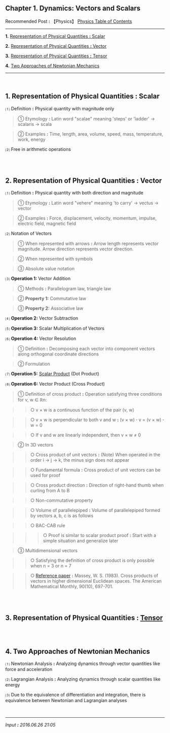 ## **Chapter 1. Dynamics: Vectors and Scalars**

Recommended Post **:** 【Physics】 [Physics Table of Contents](https://jb243.github.io/pages/725)

---

**1.** [Representation of Physical Quantities **:** Scalar](#1-representation-of-physical-quantities-scalar)

**2.** [Representation of Physical Quantities **:** Vector](#2-representation-of-physical-quantities-vector)

**3.** [Representation of Physical Quantities **:** Tensor](#3-representation-of-physical-quantities-tensor)

**4.** [Two Approaches of Newtonian Mechanics](#4-two-approaches-of-newtonian-mechanics)

---

<br>

## **1\. Representation of Physical Quantities :** Scalar

 ⑴ Definition **:** Physical quantity with magnitude only

> ① Etymology **:** Latin word "scalae" meaning 'steps' or 'ladder' → scalaris → scala

> ② Examples **:** Time, length, area, volume, speed, mass, temperature, work, energy

 ⑵ Free in arithmetic operations

<br>

<br>

## **2\. Representation of Physical Quantities :** Vector

 ⑴ Definition **:** Physical quantity with both direction and magnitude

> ① Etymology **:** Latin word "vehere" meaning 'to carry' → vectus → vector

> ② Examples **:** Force, displacement, velocity, momentum, impulse, electric field, magnetic field

 ⑵ Notation of Vectors

> ① When represented with arrows **:** Arrow length represents vector magnitude. Arrow direction represents vector direction.

> ② When represented with symbols

> ③ Absolute value notation

 ⑶ **Operation 1:** Vector Addition

> ① Methods **:** Parallelogram law, triangle law

> ② **Property 1:** Commutative law

> ③ **Property 2:** Associative law

 ⑷ **Operation 2:** Vector Subtraction

 ⑸ **Operation 3:** Scalar Multiplication of Vectors

 ⑹ **Operation 4:** Vector Resolution

> ① Definition **:** Decomposing each vector into component vectors along orthogonal coordinate directions

> ② Formulation

 ⑺ **Operation 5:** [Scalar Product](https://jb243.github.io/pages/804) (Dot Product)

 ⑻ **Operation 6:** Vector Product (Cross Product)

> ① Definition of cross product **:** Operation satisfying three conditions for v, w ∈ ℝn:

>> ○ v × w is a continuous function of the pair (v, w)

>> ○ v × w is perpendicular to both v and w **:** (v × w) **·** v = (v × w) **·** w = 0

>> ○ If v and w are linearly independent, then v × w ≠ 0

> ② In 3D vectors

>> ○ Cross product of unit vectors **:** (Note) When operated in the order i → j → k, the minus sign does not appear

>> ○ Fundamental formula **:** Cross product of unit vectors can be used for proof

>> ○ Cross product direction **:** Direction of right-hand thumb when curling from A to B

>> ○ Non-commutative property

>> ○ Volume of parallelepiped **:** Volume of parallelepiped formed by vectors a, b, c is as follows

>> ○ BAC-CAB rule

>>> ○ Proof is similar to scalar product proof **:** Start with a simple situation and generalize later

> ③ Multidimensional vectors

>> ○ Satisfying the definition of cross product is only possible when n = 3 or n = 7

>> ○ [Reference paper](https://pdfs.semanticscholar.org/1f6b/ff1e992f60eb87b35c3ceed04272fb5cc298.pdf) **:** Massey, W. S. (1983). Cross products of vectors in higher dimensional Euclidean spaces. The American Mathematical Monthly, 90(10), 697-701.

<br>

<br>

## **3\. Representation of Physical Quantities :** [Tensor](https://jb243.github.io/pages/936)

<br>

<br>

## **4\. Two Approaches of Newtonian Mechanics**

 ⑴ Newtonian Analysis **:** Analyzing dynamics through vector quantities like force and acceleration

 ⑵ Lagrangian Analysis **:** Analyzing dynamics through scalar quantities like energy

 ⑶ Due to the equivalence of differentiation and integration, there is equivalence between Newtonian and Lagrangian analyses

<br>

---

_Input **:** 2016.06.26 21:05_
